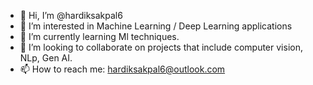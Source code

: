 - 👋 Hi, I’m @hardiksakpal6
- 👀 I’m interested in Machine Learning / Deep Learning applications
- 🌱 I’m currently learning Ml techniques.
- 💞️ I’m looking to collaborate on projects that include computer vision, NLp, Gen AI.
- 📫 How to reach me: hardiksakpal6@outlook.com


<!---
hardiksakpal6/hardiksakpal6 is a ✨ special ✨ repository because its `README.md` (this file) appears on your GitHub profile.
You can click the Preview link to take a look at your changes.
--->
